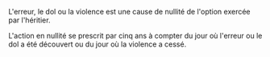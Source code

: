 L'erreur, le dol ou la violence est une cause de nullité de l'option exercée par l'héritier.

L'action en nullité se prescrit par cinq ans à compter du jour où l'erreur ou le dol a été découvert ou du jour où la violence a cessé.
